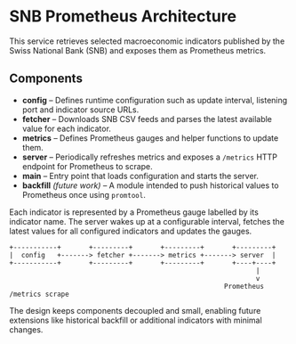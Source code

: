 # SNB Prometheus Architecture

This service retrieves selected macroeconomic indicators published by the Swiss National Bank (SNB) and exposes them as Prometheus metrics.

## Components

- **config** – Defines runtime configuration such as update interval, listening port and indicator source URLs.
- **fetcher** – Downloads SNB CSV feeds and parses the latest available value for each indicator.
- **metrics** – Defines Prometheus gauges and helper functions to update them.
- **server** – Periodically refreshes metrics and exposes a `/metrics` HTTP endpoint for Prometheus to scrape.
- **main** – Entry point that loads configuration and starts the server.
- **backfill** *(future work)* – A module intended to push historical values to Prometheus once using `promtool`.

Each indicator is represented by a Prometheus gauge labelled by its indicator name. The server wakes up at a configurable interval, fetches the latest values for all configured indicators and updates the gauges.

```text
+-----------+       +---------+       +---------+       +---------+
|  config   +-------> fetcher +-------> metrics +-------> server  |
+-----------+       +---------+       +---------+       +----+----+
                                                              |
                                                              v
                                                      Prometheus /metrics scrape
```

The design keeps components decoupled and small, enabling future extensions like historical backfill or additional indicators with minimal changes.

